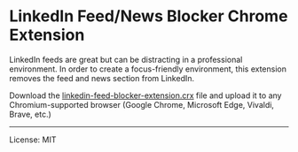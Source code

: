 # LinkedIn Feed/News Blocker Chrome Extension

LinkedIn feeds are great but can be distracting in a professional environment. In order to create a focus-friendly environment, this extension removes the feed and news section from LinkedIn.

Download the [linkedin-feed-blocker-extension.crx](https://github.com/InderdeepBajwa/linkedin-feed-blocker-extension/releases) file and upload it to any Chromium-supported browser (Google Chrome, Microsoft Edge, Vivaldi, Brave, etc.)

---

License: MIT
